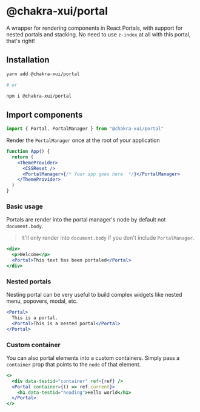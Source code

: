# @chakra-xui/portal

A wrapper for rendering components in React Portals, with support for nested
portals and stacking. No need to use `z-index` at all with this portal, that's
right!

## Installation

```sh
yarn add @chakra-xui/portal

# or

npm i @chakra-xui/portal
```

## Import components

```jsx
import { Portal, PortalManager } from "@chakra-xui/portal"
```

Render the `PortalManager` once at the root of your application

```jsx
function App() {
  return (
    <ThemeProvider>
      <CSSReset />
      <PortalManager>{/* Your app goes here  */}</PortalManager>
    </ThemeProvider>
  )
}
```

### Basic usage

Portals are render into the portal manager's node by default not
`document.body`.

> It'll only render into `document.body` if you don't include `PortalManager`.

```jsx
<div>
  <p>Welcome</p>
  <Portal>This text has been portaled</Portal>
</div>
```

### Nested portals

Nesting portal can be very useful to build complex widgets like nested menu,
popovers, modal, etc.

```jsx
<Portal>
  This is a portal.
  <Portal>This is a nested portal</Portal>
</Portal>
```

### Custom container

You can also portal elements into a custom containers. Simply pass a `container`
prop that points to the `node` of that element.

```jsx
<>
  <div data-testid="container" ref={ref} />
  <Portal container={() => ref.current}>
    <h1 data-testid="heading">Hello world</h1>
  </Portal>
</>
```

